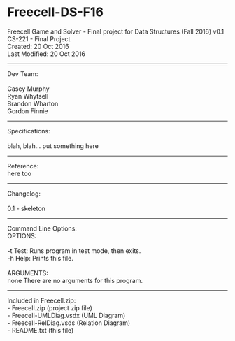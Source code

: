 # Freecell-DS-F16
Freecell Game and Solver - Final project for Data Structures (Fall 2016)
v0.1<br>
CS-221 - Final Project<br>
Created: 20 Oct 2016<br>
Last Modified: 20 Oct 2016<br>
<hr>
Dev Team:<br><br>
Casey Murphy<br>
Ryan Whytsell<br>
Brandon Wharton<br>
Gordon Finnie<br>
<hr>
Specifications:<br><br>
blah, blah... put something here
<hr>
Reference:<br>
here too
<hr>
Changelog:<br><br>
0.1 -   skeleton<br>
<hr>
Command Line Options:<br>
OPTIONS:<br><br>
-t      Test: Runs program in test mode, then exits.<br>
-h      Help: Prints this file.<br>
<br>
ARGUMENTS:<br>
none    There are no arguments for this program.<br>
<hr>
Included in Freecell.zip:<br>
- Freecell.zip (project zip file)<br>
- Freecell-UMLDiag.vsdx (UML Diagram)<br>
- Freecell-RelDiag.vsds (Relation Diagram)<br>
- README.txt (this file)<br>
